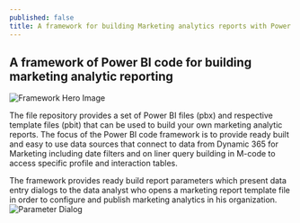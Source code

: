 ```yaml
---
published: false
title: A framework for building Marketing analytics reports with Power BI
---
```

## A framework of Power BI code for building marketing analytic reporting

![Framework Hero Image]({{site.baseurl}}/images/Framework-Hero1.png)

The file repository provides a set of Power BI files (pbx) and respective template files (pbit) that can be used to build your own marketing analytic reports.
The focus of the Power BI code framework is to provide ready built and easy to use data sources that connect to data from Dynamic 365 for Marketing including date filters and on liner query building in M-code to access specific profile and interaction tables. 

The framework provides ready build report parameters which present data entry dialogs to the data analyst who opens a marketing report template file in order to configure and publish marketing analytics in his organization.
![Parameter Dialog]({{site.baseurl}}/images/Framework-ParameterDialog.png)

